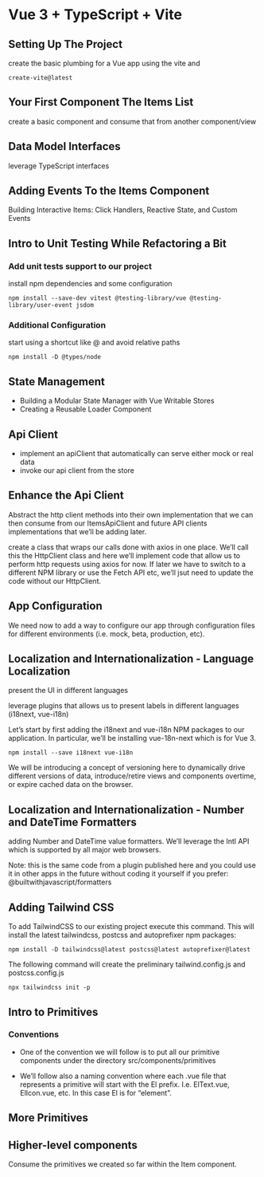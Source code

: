 # Vue 3 + TypeScript + Vite

## Setting Up The Project

create the basic plumbing for a Vue app using the vite and

```shell
create-vite@latest
```

## Your First Component The Items List

create a basic component and consume that from another component/view

## Data Model Interfaces

leverage TypeScript interfaces

## Adding Events To the Items Component

Building Interactive Items: Click Handlers, Reactive State, and Custom Events

## Intro to Unit Testing While Refactoring a Bit

### Add unit tests support to our project

install npm dependencies and some configuration

```shell
npm install --save-dev vitest @testing-library/vue @testing-library/user-event jsdom
```

### Additional Configuration

start using a shortcut like @ and avoid relative paths

```shell
npm install -D @types/node
```

## State Management
* Building a Modular State Manager with Vue Writable Stores
* Creating a Reusable Loader Component

## Api Client
* implement an apiClient that automatically can serve either mock or real data
* invoke our api client from the store

## Enhance the Api Client

Abstract the http client methods into their own implementation that we can then consume from our ItemsApiClient and future API clients implementations that we’ll be adding later.

create a class that wraps our calls done with axios in one place. We’ll call this the HttpClient class and here we’ll implement code that allow us to perform http requests using axios for now. 
If later we have to switch to a different NPM library or use the Fetch API etc, we’ll jsut need to update the code without our HttpClient.

## App Configuration

We need now to add a way to configure our app through configuration files for different environments (i.e. mock, beta, production, etc).

## Localization and Internationalization - Language Localization

present the UI in different languages

leverage plugins that allows us to present labels in different languages (i18next, vue-i18n)

Let’s start by first adding the i18next and vue-i18n NPM packages to our application. In particular, we’ll be installing vue-18n-next which is for Vue 3.

```shell
npm install --save i18next vue-i18n
```
We will be introducing a concept of versioning here to dynamically drive different versions of data, introduce/retire views and components overtime, or expire cached data on the browser.

## Localization and Internationalization - Number and DateTime Formatters

adding Number and DateTime value formatters. 
We’ll leverage the Intl API which is supported by all major web browsers.

Note: this is the same code from a plugin published here and you could use it in other apps in the future without coding it yourself if you prefer: @builtwithjavascript/formatters

## Adding Tailwind CSS

To add TailwindCSS to our existing project execute this command. 
This will install the latest tailwindcss, postcss and autoprefixer npm packages:
```shell
npm install -D tailwindcss@latest postcss@latest autoprefixer@latest
```

The following command will create the preliminary tailwind.config.js and postcss.config.js
```shell
npx tailwindcss init -p
```

## Intro to Primitives

### Conventions

* One of the convention we will follow is to put all our primitive components under the directory src/components/primitives

* We’ll follow also a naming convention where each .vue file that represents a primitive will start with the El prefix. I.e. ElText.vue, ElIcon.vue, etc. In this case El is for “element”.

## More Primitives

## Higher-level components

Consume the primitives we created so far within the Item component.